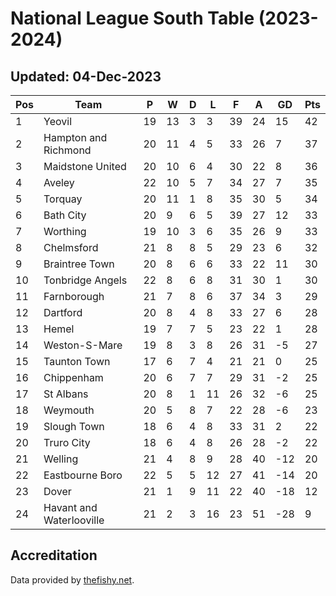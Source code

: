 # National League South Table (2023-2024)
## Updated: 04-Dec-2023

| Pos | Team | P | W | D | L | F | A | GD | Pts |
| --- | --- | --- | --- | --- | --- | --- | --- | --- | --- |
| 1 | Yeovil | 19 | 13 | 3 | 3 | 39 | 24 | 15 | 42 |
| 2 | Hampton and Richmond | 20 | 11 | 4 | 5 | 33 | 26 | 7 | 37 |
| 3 | Maidstone United | 20 | 10 | 6 | 4 | 30 | 22 | 8 | 36 |
| 4 | Aveley | 22 | 10 | 5 | 7 | 34 | 27 | 7 | 35 |
| 5 | Torquay | 20 | 11 | 1 | 8 | 35 | 30 | 5 | 34 |
| 6 | Bath City | 20 | 9 | 6 | 5 | 39 | 27 | 12 | 33 |
| 7 | Worthing | 19 | 10 | 3 | 6 | 35 | 26 | 9 | 33 |
| 8 | Chelmsford | 21 | 8 | 8 | 5 | 29 | 23 | 6 | 32 |
| 9 | Braintree Town | 20 | 8 | 6 | 6 | 33 | 22 | 11 | 30 |
| 10 | Tonbridge Angels | 22 | 8 | 6 | 8 | 31 | 30 | 1 | 30 |
| 11 | Farnborough | 21 | 7 | 8 | 6 | 37 | 34 | 3 | 29 |
| 12 | Dartford | 20 | 8 | 4 | 8 | 33 | 27 | 6 | 28 |
| 13 | Hemel | 19 | 7 | 7 | 5 | 23 | 22 | 1 | 28 |
| 14 | Weston-S-Mare | 19 | 8 | 3 | 8 | 26 | 31 | -5 | 27 |
| 15 | Taunton Town | 17 | 6 | 7 | 4 | 21 | 21 | 0 | 25 |
| 16 | Chippenham | 20 | 6 | 7 | 7 | 29 | 31 | -2 | 25 |
| 17 | St Albans | 20 | 8 | 1 | 11 | 26 | 32 | -6 | 25 |
| 18 | Weymouth | 20 | 5 | 8 | 7 | 22 | 28 | -6 | 23 |
| 19 | Slough Town | 18 | 6 | 4 | 8 | 33 | 31 | 2 | 22 |
| 20 | Truro City | 18 | 6 | 4 | 8 | 26 | 28 | -2 | 22 |
| 21 | Welling | 21 | 4 | 8 | 9 | 28 | 40 | -12 | 20 |
| 22 | Eastbourne Boro | 22 | 5 | 5 | 12 | 27 | 41 | -14 | 20 |
| 23 | Dover | 21 | 1 | 9 | 11 | 22 | 40 | -18 | 12 |
| 24 | Havant and Waterlooville | 21 | 2 | 3 | 16 | 23 | 51 | -28 | 9 |

## Accreditation 

Data provided by [thefishy.net](https://www.thefishy.net/).